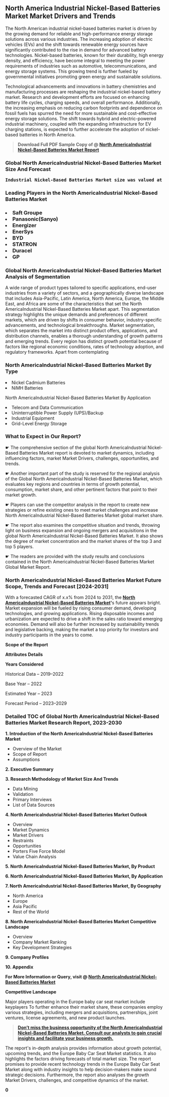 <p> <h2>North America Industrial Nickel-Based Batteries Market Market Drivers and Trends</h2><p>The North American industrial nickel-based batteries market is driven by the growing demand for reliable and high-performance energy storage solutions across various industries. The increasing adoption of electric vehicles (EVs) and the shift towards renewable energy sources have significantly contributed to the rise in demand for advanced battery technologies. Nickel-based batteries, known for their durability, high energy density, and efficiency, have become integral to meeting the power requirements of industries such as automotive, telecommunications, and energy storage systems. This growing trend is further fueled by governmental initiatives promoting green energy and sustainable solutions.</p><p>Technological advancements and innovations in battery chemistries and manufacturing processes are reshaping the industrial nickel-based battery market. Research and development efforts are focused on enhancing battery life cycles, charging speeds, and overall performance. Additionally, the increasing emphasis on reducing carbon footprints and dependence on fossil fuels has spurred the need for more sustainable and cost-effective energy storage solutions. The shift towards hybrid and electric-powered industrial machinery, coupled with the expanding infrastructure for EV charging stations, is expected to further accelerate the adoption of nickel-based batteries in North America.</p></p><blockquote id="" class=""><strong>Download Full PDF Sample Copy of @&nbsp;<a href="https://www.verifiedmarketreports.com/download-sample/?rid=479626&utm_source=GitHub-Jan&utm_medium=281" target="_blank">North AmericaIndustrial Nickel-Based Batteries Market Report</a>&nbsp;&nbsp;</strong></blockquote><h3 id="" class=""><strong>Global&nbsp;North AmericaIndustrial Nickel-Based Batteries Market Size And Forecast</strong></h3><pre class="reader-text-block__code-block"><strong>Industrial Nickel-Based Batteries Market size was valued at USD 15.8 Billion in 2022 and is projected to reach USD 28.5 Billion by 2030, growing at a CAGR of 8.6% from 2024 to 2030.</strong></pre><h3 id="" class="">Leading Players in the&nbsp;North AmericaIndustrial Nickel-Based Batteries Market</h3><h3 class=""></Li><Li>Saft Groupe</Li><Li> Panasonic(Sanyo)</Li><Li> Energizer</Li><Li> EnerSys</Li><Li> BYD</Li><Li> STATRON</Li><Li> Duracel</Li><Li> GP</h3><h3 id="" class="">Global&nbsp;North AmericaIndustrial Nickel-Based Batteries Market Analysis of Segmentation</h3><p id="" class="">A wide range of product types tailored to specific applications, end-user industries from a variety of sectors, and a geographically diverse landscape that includes Asia-Pacific, Latin America, North America, Europe, the Middle East, and Africa are some of the characteristics that set the North AmericaIndustrial Nickel-Based Batteries Market apart. This segmentation strategy highlights the unique demands and preferences of different markets, which are driven by shifts in consumer behavior, industry-specific advancements, and technological breakthroughs. Market segmentation, which separates the market into distinct product offers, applications, and distribution channels, enables a thorough understanding of growth patterns and emerging trends. Every region has distinct growth potential because of factors like regional economic conditions, rates of technology adoption, and regulatory frameworks. Apart from contemplating</p><h3 id="" class="">North AmericaIndustrial Nickel-Based Batteries Market&nbsp;By Type</h3><p></Li><Li>Nickel Cadmium Batteries</Li><Li> NiMH Batteries</p><div class="" data-test-id=""><p>North AmericaIndustrial Nickel-Based Batteries Market&nbsp;By Application</p></div><p class=""></Li><Li>Telecom and Data Communication</Li><Li> Uninterruptible Power Supply (UPS)/Backup</Li><Li> Industrial Equipment</Li><Li> Grid-Level Energy Storage</p><div class="" data-test-id=""><h3><span class="">What to Expect in Our Report?</span></h3></div><div class="" data-test-id=""><p><span class="">☛ The comprehensive section of the global North AmericaIndustrial Nickel-Based Batteries Market report is devoted to market dynamics, including influencing factors, market Market Drivers, challenges, opportunities, and trends.</span></p></div><div class="" data-test-id=""><p><span class="">☛ Another important part of the study is reserved for the regional analysis of the Global North AmericaIndustrial Nickel-Based Batteries Market, which evaluates key regions and countries in terms of growth potential, consumption, market share, and other pertinent factors that point to their market growth.</span></p></div><div class="" data-test-id=""><p><span class="">☛ Players can use the competitor analysis in the report to create new strategies or refine existing ones to meet market challenges and increase North AmericaIndustrial Nickel-Based Batteries Market global market share.</span></p></div><div class="" data-test-id=""><p><span class="">☛ The report also examines the competitive situation and trends, throwing light on business expansion and ongoing mergers and acquisitions in the global North AmericaIndustrial Nickel-Based Batteries Market. It also shows the degree of market concentration and the market shares of the top 3 and top 5 players.</span></p></div><div class="" data-test-id=""><p><span class="">☛ The readers are provided with the study results and conclusions contained in the North AmericaIndustrial Nickel-Based Batteries Market Global Market Report.</span></p></div><div class="" data-test-id=""><h3><span class="">North AmericaIndustrial Nickel-Based Batteries Market Future Scope, Trends and Forecast [2024-2031]</span></h3></div><div class="" data-test-id=""><p><span class="">With a forecasted CAGR of x.x% from 2024 to 2031, the <strong><a href="https://www.verifiedmarketreports.com/download-sample/?rid=479626&utm_source=GitHub-Jan&utm_medium=281" target="_blank">North AmericaIndustrial Nickel-Based Batteries Market</a>'</strong>s future appears bright. Market expansion will be fueled by rising consumer demand, developing technologies, and growing applications. Rising disposable incomes and urbanization are expected to drive a shift in the sales ratio toward emerging economies. Demand will also be further increased by sustainability trends and legislative backing, making the market a top priority for investors and industry participants in the years to come.</span></p><p id="ember66" class="ember-view reader-text-block__paragraph"><strong>Scope of the Report</strong></p><p id="ember67" class="ember-view reader-text-block__paragraph"><strong>Attributes Details</strong></p><p id="ember68" class="ember-view reader-text-block__paragraph"><strong>Years Considered</strong></p><p id="ember69" class="ember-view reader-text-block__paragraph">Historical Data &ndash; 2019&ndash;2022</p><p id="ember70" class="ember-view reader-text-block__paragraph">Base Year &ndash; 2022</p><p id="ember71" class="ember-view reader-text-block__paragraph">Estimated Year &ndash; 2023</p><p id="ember72" class="ember-view reader-text-block__paragraph">Forecast Period &ndash; 2023&ndash;2029</p></div><h3 id="" class="">Detailed TOC of Global North AmericaIndustrial Nickel-Based Batteries Market Research Report, 2023-2030</h3><p id="" class=""><strong>1. Introduction of the North AmericaIndustrial Nickel-Based Batteries Market</strong></p><ul><li>Overview of the Market</li><li>Scope of Report</li><li>Assumptions</li></ul><p id="" class=""><strong>2. Executive Summary</strong></p><p id="" class=""><strong>3. Research Methodology of Market Size And Trends</strong></p><ul><li>Data Mining</li><li>Validation</li><li>Primary Interviews</li><li>List of Data Sources</li></ul><p id="" class=""><strong>4. North AmericaIndustrial Nickel-Based Batteries Market Outlook</strong></p><ul><li>Overview</li><li>Market Dynamics</li><li>Market Drivers</li><li>Restraints</li><li>Opportunities</li><li>Porters Five Force Model</li><li>Value Chain Analysis</li></ul><p id="" class=""><strong>5. North AmericaIndustrial Nickel-Based Batteries Market, By Product</strong></p><p id="" class=""><strong>6. North AmericaIndustrial Nickel-Based Batteries Market, By Application</strong></p><p id="" class=""><strong>7. North AmericaIndustrial Nickel-Based Batteries Market, By Geography</strong></p><ul><li>North America</li><li>Europe</li><li>Asia Pacific</li><li>Rest of the World</li></ul><p id="" class=""><strong>8. North AmericaIndustrial Nickel-Based Batteries Market Competitive Landscape</strong></p><ul><li>Overview</li><li>Company Market Ranking</li><li>Key Development Strategies</li></ul><p id="" class=""><strong>9. Company Profiles</strong></p><p id="" class=""><strong>10. Appendix</strong></p><p><strong>For More Information or Query, visit&nbsp;@ <a href="https://www.verifiedmarketreports.com/product/industrial-nickel-based-batteries-market/" target="_blank">North AmericaIndustrial Nickel-Based Batteries Market</a></strong></p><p id="ember61" class="ember-view reader-text-block__paragraph"><strong>Competitive Landscape</strong></p><p id="ember62" class="ember-view reader-text-block__paragraph">Major players operating in the Europe baby car seat market include keyplayers To further enhance their market share, these companies employ various strategies, including mergers and acquisitions, partnerships, joint ventures, license agreements, and new product launches.</p><blockquote id="ember63" class="ember-view reader-text-block__blockquote"><strong><a href="https://www.verifiedmarketreports.com/download-sample/?rid=479626&utm_source=GitHub-Jan&utm_medium=281" target="_blank">Don&rsquo;t miss the business opportunity of the North AmericaIndustrial Nickel-Based Batteries Market. Consult our analysts to gain crucial insights and facilitate your business growth.</a></strong></blockquote><p id="ember64" class="ember-view reader-text-block__paragraph">The report's in-depth analysis provides information about growth potential, upcoming trends, and the Europe Baby Car Seat Market statistics. It also highlights the factors driving forecasts of total market size. The report promises to provide recent technology trends in the Europe Baby Car Seat Market along with industry insights to help decision-makers make sound strategic decisions. Furthermore, the report also analyses the growth Market Drivers, challenges, and competitive dynamics of the market.</p><p class="ember-view reader-text-block__paragraph"><strong>0</strong></p>

